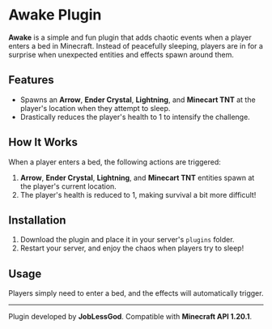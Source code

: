 # Awake Plugin

**Awake** is a simple and fun plugin that adds chaotic events when a player enters a bed in Minecraft. Instead of peacefully sleeping, players are in for a surprise when unexpected entities and effects spawn around them.

## Features
- Spawns an **Arrow**, **Ender Crystal**, **Lightning**, and **Minecart TNT** at the player's location when they attempt to sleep.
- Drastically reduces the player's health to 1 to intensify the challenge.
  
## How It Works
When a player enters a bed, the following actions are triggered:
1. **Arrow**, **Ender Crystal**, **Lightning**, and **Minecart TNT** entities spawn at the player's current location.
2. The player's health is reduced to 1, making survival a bit more difficult!

## Installation
1. Download the plugin and place it in your server's `plugins` folder.
2. Restart your server, and enjoy the chaos when players try to sleep!

## Usage
Players simply need to enter a bed, and the effects will automatically trigger.

---

Plugin developed by **JobLessGod**. Compatible with **Minecraft API 1.20.1**.
